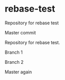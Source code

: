 # rebase-test
Repository for rebase test

Master commit

Repository for rebase test.

Branch 1

Branch 2

Master again
